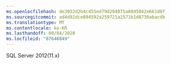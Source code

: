 ```yaml
---
ms.openlocfilehash: de3032d2b4c455ed79d294875a8045042e661d0f
ms.sourcegitcommit: ad4d92dce894592a259721a1571b1d8736abacdb
ms.translationtype: MT
ms.contentlocale: ko-KR
ms.lasthandoff: 08/04/2020
ms.locfileid: "87646849"
---
```

 SQL Server 2012(11.x) 